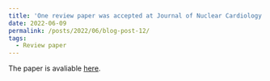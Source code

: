```yaml
---
title: 'One review paper was accepted at Journal of Nuclear Cardiology (IF=5.952)'
date: 2022-06-09
permalink: /posts/2022/06/blog-post-12/
tags:
  - Review paper
---
```


The paper is avaliable [here](https://link.springer.com/article/10.1007/s12350-022-03007-3).

